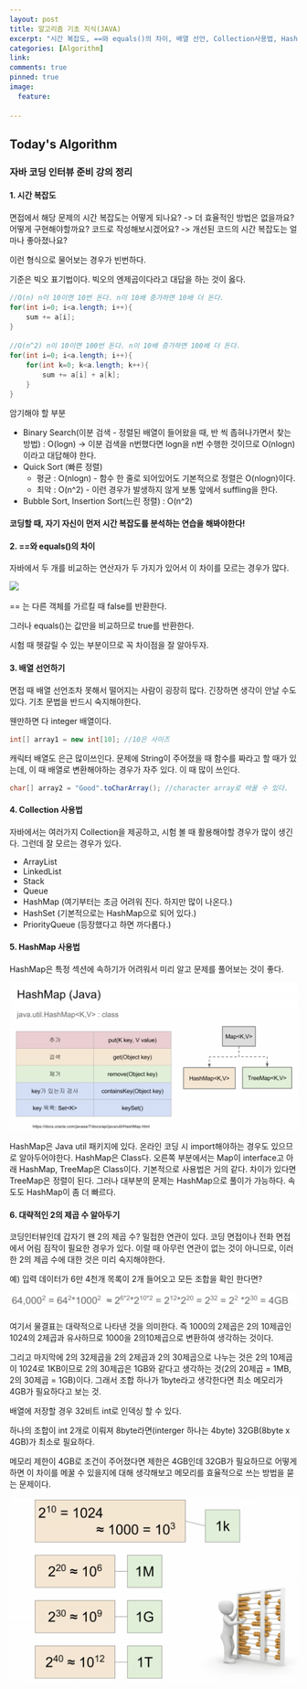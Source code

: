 ```yaml
---
layout: post
title: 알고리즘 기초 지식(JAVA)
excerpt: "시간 복잡도, ==와 equals()의 차이, 배열 선언, Collection사용법, HashMap 사용법"
categories: [Algorithm]
link:
comments: true
pinned: true
image:
  feature:

---
```




## Today's Algorithm

### 자바 코딩 인터뷰 준비 강의 정리

#### 1. 시간 복잡도

면접에서 해당 문제의 시간 복잡도는 어떻게 되나요? -> 더 효율적인 방법은 없을까요? 어떻게 구현해야할까요? 코드로 작성해보시겠어요? -> 개선된 코드의 시간 복잡도는 얼마나 좋아졌나요? 

이런 형식으로 물어보는 경우가 빈번하다. 

기준은 빅오 표기법이다. 빅오의 엔제곱이다라고 대답을 하는 것이 옳다.

```java
//O(n) n이 10이면 10번 돈다. n이 10배 증가하면 10배 더 돈다.
for(int i=0; i<a.length; i++){
    sum += a[i];
}

//O(n^2) n이 10이면 100번 돈다. n이 10배 증가하면 100배 더 돈다.
for(int i=0; i<a.length; i++){
    for(int k=0; k<a.length; k++){
        sum += a[i] + a[k];        
    }
}
```

암기해야 할 부분

- Binary Search(이분 검색 - 정렬된 배열이 들어왔을 때, 반 씩 좁혀나가면서 찾는 방법) : O(logn) -> 이분 검색을 n번했다면 logn을 n번 수행한 것이므로 O(nlogn)이라고 대답해야 한다.
- Quick Sort (빠른 정렬)
  - 평균 : O(nlogn) - 함수 한 줄로 되어있어도 기본적으로 정렬은 O(nlogn)이다.
  - 최악 : O(n^2) - 이런 경우가 발생하지 않게 보통 앞에서 suffling을 한다.
- Bubble Sort, Insertion Sort(느린 정렬) : O(n^2)

#### 코딩할 때, 자기 자신이 먼저 시간 복잡도를 분석하는 연습을 해봐야한다!

#### 2. ==와 equals()의 차이

자바에서 두 개를 비교하는 연산자가 두 가지가 있어서 이 차이를 모르는 경우가 많다.

![](/img/2018-03-30-1.png)

== 는 다른 객체를 가르킬 때 false를 반환한다.

그러나 equals()는 값만을 비교하므로 true를 반환한다.

시험 때 헷갈릴 수 있는 부분이므로 꼭 차이점을 잘 알아두자.

#### 3. 배열 선언하기

면접 때 배열 선언조차 못해서 떨어지는 사람이 굉장히 많다. 긴장하면 생각이 안날 수도 있다. 기초 문법을 반드시 숙지해야한다.

웬만하면 다 integer 배열이다.

```java
int[] array1 = new int[10]; //10은 사이즈
```

캐릭터 배열도 은근 많이쓰인다. 문제에 String이 주어졌을 때 함수를 짜라고 할 때가 있는데, 이 때 배열로 변환해야하는 경우가 자주 있다. 이 때 많이 쓰인다.

```java
char[] array2 = "Good".toCharArray(); //character array로 바꿀 수 있다.
```

#### 4. Collection 사용법

자바에서는 여러가지 Collection을 제공하고, 시험 볼 때 활용해야할 경우가 많이 생긴다. 그런데 잘 모르는 경우가 있다. 

- ArrayList
- LinkedList
- Stack
- Queue
- HashMap (여기부터는 조금 어려워 진다. 하지만 많이 나온다.)
- HashSet (기본적으로는 HashMap으로 되어 있다.)
- PriorityQueue (등장했다고 하면 까다롭다.)

#### 5. HashMap 사용법

HashMap은 특정 섹션에 속하기가 어려워서 미리 알고 문제를 풀어보는 것이 좋다.

![](/img/2018-03-30-02.png)

HashMap은 Java util 패키지에 있다. 온라인 코딩 시 import해야하는 경우도 있으므로 알아두어야한다. HashMap은 Class다. 오른쪽 부분에서는 Map이 interface고 아래 HashMap, TreeMap은 Class이다. 기본적으로 사용법은 거의 같다. 차이가 있다면 TreeMap은 정렬이 된다. 그러나 대부분의 문제는 HashMap으로 풀이가 가능하다. 속도도 HashMap이 좀 더 빠르다.

#### 6. 대략적인 2의 제곱 수 알아두기

코딩인터뷰인데 갑자기 왠 2의 제곱 수? 밀접한 연관이 있다. 코딩 면접이나 전화 면접에서 어림 짐작이 필요한 경우가 있다. 이럴 때 아무런 연관이 없는 것이 아니므로, 이러한 2의 제곱 수에 대한 것은 미리 숙지해야한다.

예) 입력 데이터가 6만 4천개 목록이 2개 들어오고 모든 조합을 확인 한다면?

![](/img/2018-03-30-03.png)

여기서 물결표는 대략적으로 나타낸 것을 의미한다. 즉 1000의 2제곱은 2의 10제곱인 1024의 2제곱과 유사하므로 1000을 2의10제곱으로 변환하여 생각하는 것이다.

그리고 마지막에 2의 32제곱을 2의 2제곱과 2의 30제곱으로 나누는 것은 2의 10제곱이 1024로 1KB이므로 2의 30제곱은 1GB와 같다고 생각하는 것(2의 20제곱 = 1MB, 2의 30제곱 = 1GB)이다. 그래서 조합 하나가 1byte라고 생각한다면 최소 메모리가 4GB가 필요하다고 보는 것.

배열에 저장할 경우 32비트 int로 인덱싱 할 수 있다.

하나의 조합이 int 2개로 이뤄져 8byte라면(interger 하나는 4byte) 32GB(8byte x 4GB)가 최소로 필요하다.

메모리 제한이 4GB로 조건이 주어졌다면 제한은 4GB인데 32GB가 필요하므로 어떻게하면 이 차이를 메꿀 수 있을지에 대해 생각해보고 메모리를 효율적으로 쓰는 방법을 묻는 문제이다.

![](/img/2018-03-30-04.png)